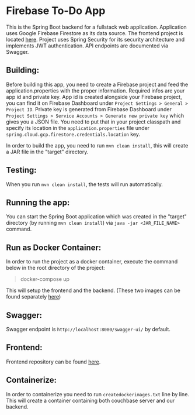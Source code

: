 # Firebase To-Do App

This is the Spring Boot backend for a fullstack web application. Application uses Google Firebase Firestore as its data source. The frontend project is located [here](https://github.com/Noxob/angular-todoapp-ui). Project uses Spring Security for its security architecture and implements JWT authentication. API endpoints are documented via Swagger.

## Building:

Before building this app, you need to create a Firebase project and feed the application.properties with the proper information. Required infos are your app id and private key. App id is created alongside your Firebase project, you can find it on Firebase Dashboard under `Project Settings > General > Project ID`. Private key is generated from Firebase Dashboard under `Project Settings > Service Accounts > Generate new private key` which gives you a JSON file. You need to put that in your project classpath and specify its location in the `application.properties` file under `spring.cloud.gcp.firestore.credentials.location` key.

In order to build the app, you need to run `mvn clean install`, this will create a JAR file in the "target" directory.

## Testing:

When you run `mvn clean install`, the tests will run automatically. 

## Running the app:

You can start the Spring Boot application which was created in the "target" directory (by running `mvn clean install`) via `java -jar <JAR_FILE_NAME>` command.

## Run as Docker Container:

In order to run the project as a docker container, execute the command below in the root directory of the project:

>docker-compose up

This will setup the frontend and the backend. (These two images can be found separately [here](https://hub.docker.com/u/noxob))

## Swagger:

Swagger endpoint is `http://localhost:8080/swagger-ui/` by default.

## Frontend:

Frontend repository can be found [here](https://github.com/Noxob/couchbase-demo-todoapp-ui).

## Containerize:

In order to containerize you need to run `createdockerimages.txt` line by line. This will create a container containing both couchbase server and our backend.
